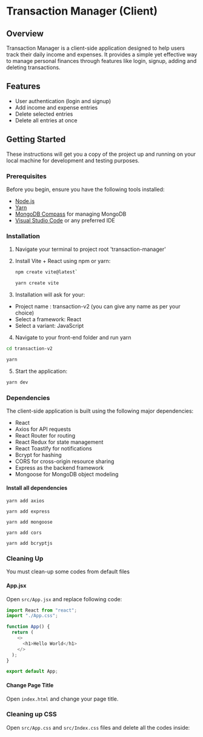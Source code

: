# Transaction Manager (Client)

## Overview

Transaction Manager is a client-side application designed to help users track their daily income and expenses. It provides a simple yet effective way to manage personal finances through features like login, signup, adding and deleting transactions.

## Features

- User authentication (login and signup)
- Add income and expense entries
- Delete selected entries
- Delete all entries at once

## Getting Started

These instructions will get you a copy of the project up and running on your local machine for development and testing purposes.

### Prerequisites

Before you begin, ensure you have the following tools installed:

- [Node.js](https://nodejs.org/)
- [Yarn](https://yarnpkg.com/)
- [MongoDB Compass](https://www.mongodb.com/products/compass) for managing MongoDB
- [Visual Studio Code](https://code.visualstudio.com/) or any preferred IDE

### Installation

1. Navigate your terminal to project root 'transaction-manager'

2. Install Vite + React using npm or yarn:

   ```bash
   npm create vite@latest`
   ```

   ```bash
   yarn create vite
   ```

3. Installation will ask for your:

- Project name : transaction-v2 (you can give any name as per your choice)
- Select a framework: React
- Select a variant: JavaScript

4. Navigate to your front-end folder and run yarn

```bash
cd transaction-v2
```

```bash
yarn
```

5. Start the application:

```bash
yarn dev
```

### Dependencies

The client-side application is built using the following major dependencies:

- React
- Axios for API requests
- React Router for routing
- React Redux for state management
- React Toastify for notifications
- Bcrypt for hashing
- CORS for cross-origin resource sharing
- Express as the backend framework
- Mongoose for MongoDB object modeling

#### Install all dependencies

`yarn add axios`

`yarn add express`

`yarn add mongoose`

`yarn add cors`

`yarn add bcryptjs`

### Cleaning Up

You must clean-up some codes from default files

#### App.jsx

Open `src/App.jsx` and replace following code:

```Javascript
import React from "react";
import "./App.css";

function App() {
  return (
    <>
      <h1>Hello World</h1>
    </>
  );
}

export default App;

```

#### Change Page Title

Open `index.html` and change your page title.

### Cleaning up CSS

Open `src/App.css` and `src/Index.css` files and delete all the codes inside:
